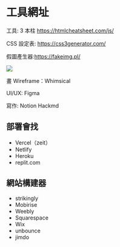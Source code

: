 # 工具網址

工具: 3 本柱 <a href="https://htmlcheatsheet.com/js/">https://htmlcheatsheet.com/js/</a>

CSS 設定表: <a href="https://css3generator.com/">https://css3generator.com/</a>

假圖產生器:<a href="https://fakeimg.pl/">https://fakeimg.pl/</a>

<img src="https://fakeimg.pl/250x100/" />

畫 Wireframe：Whimsical

UI/UX: Figma

寫作: Notion Hackmd

## 部署會找

- Vercel（zeit）
- Netlify
- Heroku
- replit.com

## 網站構建器

- strikingly
- Mobirise
- Weebly
- Squarespace
- Wix
- unbounce
- jimdo
